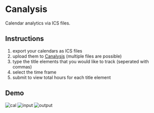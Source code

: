# Canalysis
Calendar analytics via ICS files.

## Instructions

1. export your calendars as ICS files
2. upload them to [Canalysis](https://canalysis.pythonanywhere.com/) (multiple files are possible)
3. type the title elements that you would like to track (seperated with commas)
4. select the time frame
5. submit to view total hours for each title element

## Demo

![cal](https://github.com/noelkronenberg/canalysis/assets/79874249/1488359b-117c-4d69-b675-5fc1c5915e89)
![input](https://github.com/noelkronenberg/canalysis/assets/79874249/bae27191-368c-4c5d-b815-9c74cc5fdd7a)
![output](https://github.com/noelkronenberg/canalysis/assets/79874249/86e3ca5a-b9cb-4c26-a338-4725f28665ed)
